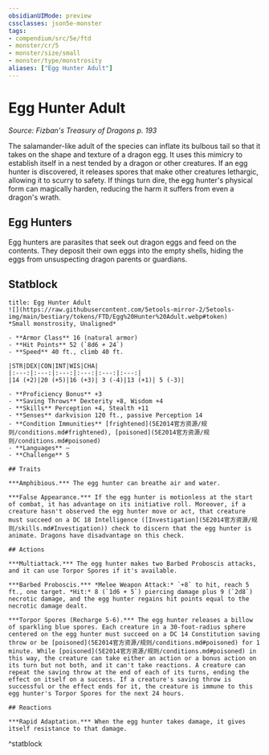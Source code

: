 ```yaml
---
obsidianUIMode: preview
cssclasses: json5e-monster
tags:
- compendium/src/5e/ftd
- monster/cr/5
- monster/size/small
- monster/type/monstrosity
aliases: ["Egg Hunter Adult"]
---
```

# Egg Hunter Adult
*Source: Fizban's Treasury of Dragons p. 193*  

The salamander-like adult of the species can inflate its bulbous tail so that it takes on the shape and texture of a dragon egg. It uses this mimicry to establish itself in a nest tended by a dragon or other creatures. If an egg hunter is discovered, it releases spores that make other creatures lethargic, allowing it to scurry to safety. If things turn dire, the egg hunter's physical form can magically harden, reducing the harm it suffers from even a dragon's wrath.

## Egg Hunters

Egg hunters are parasites that seek out dragon eggs and feed on the contents. They deposit their own eggs into the empty shells, hiding the eggs from unsuspecting dragon parents or guardians.

## Statblock

```ad-statblock
title: Egg Hunter Adult
![](https://raw.githubusercontent.com/5etools-mirror-2/5etools-img/main/bestiary/tokens/FTD/Egg%20Hunter%20Adult.webp#token)
*Small monstrosity, Unaligned*

- **Armor Class** 16 (natural armor)
- **Hit Points** 52 (`8d6 + 24`)
- **Speed** 40 ft., climb 40 ft.

|STR|DEX|CON|INT|WIS|CHA|
|:---:|:---:|:---:|:---:|:---:|:---:|
|14 (+2)|20 (+5)|16 (+3)| 3 (-4)|13 (+1)| 5 (-3)|

- **Proficiency Bonus** +3
- **Saving Throws** Dexterity +8, Wisdom +4
- **Skills** Perception +4, Stealth +11
- **Senses** darkvision 120 ft., passive Perception 14
- **Condition Immunities** [frightened](5E2014官方资源/规则/conditions.md#frightened), [poisoned](5E2014官方资源/规则/conditions.md#poisoned)
- **Languages** —
- **Challenge** 5

## Traits

***Amphibious.*** The egg hunter can breathe air and water.

***False Appearance.*** If the egg hunter is motionless at the start of combat, it has advantage on its initiative roll. Moreover, if a creature hasn't observed the egg hunter move or act, that creature must succeed on a DC 18 Intelligence ([Investigation](5E2014官方资源/规则/skills.md#Investigation)) check to discern that the egg hunter is animate. Dragons have disadvantage on this check.

## Actions

***Multiattack.*** The egg hunter makes two Barbed Proboscis attacks, and it can use Torpor Spores if it's available.

***Barbed Proboscis.*** *Melee Weapon Attack:* `+8` to hit, reach 5 ft., one target. *Hit:* 8 (`1d6 + 5`) piercing damage plus 9 (`2d8`) necrotic damage, and the egg hunter regains hit points equal to the necrotic damage dealt.

***Torpor Spores (Recharge 5-6).*** The egg hunter releases a billow of sparkling blue spores. Each creature in a 30-foot-radius sphere centered on the egg hunter must succeed on a DC 14 Constitution saving throw or be [poisoned](5E2014官方资源/规则/conditions.md#poisoned) for 1 minute. While [poisoned](5E2014官方资源/规则/conditions.md#poisoned) in this way, the creature can take either an action or a bonus action on its turn but not both, and it can't take reactions. A creature can repeat the saving throw at the end of each of its turns, ending the effect on itself on a success. If a creature's saving throw is successful or the effect ends for it, the creature is immune to this egg hunter's Torpor Spores for the next 24 hours.

## Reactions

***Rapid Adaptation.*** When the egg hunter takes damage, it gives itself resistance to that damage.
```
^statblock